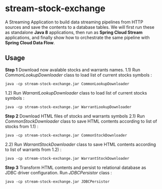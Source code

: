 # stream-stock-exchange
A Streaming Application to build data streaming pipelines from HTTP sources and save the contents to a database tables. We will first run these as standalone **Java 8** applications, then run as **Spring Cloud Stream** applications, and finally show how to orchestrate the same pipeline with **Spring Cloud Data Flow**.

## Usage
**Step 1** Download now avalable stocks and warrants names.
1.1) Run *CommonLookupDownloader* class to load list of current stocks symbols :
```shell
java -cp stream-stock-exchange.jar CommonLookupDownloader
```
1.2) Run *WarrantLookupDownloader* class to load list of current stocks symbols :
```shell
java -cp stream-stock-exchange.jar WarrantLookupDownloader
```
**Step 2** Download HTML files of stocks and warrants symbols
2.1) Run *CommonStockDownloader* class to save HTML contents according to list of stocks from 1.1) :
```shell
java -cp stream-stock-exchange.jar CommonStockDownloader
```
2.2) Run *WarrantStockDownloader* class to save HTML contents according to list of warrants from 1.2) :
```shell
java -cp stream-stock-exchange.jar WarrantStockDownloader
```
**Step 3** Transform HTML contents and persist to relational database as JDBC driver configuration. Run *JDBCPersistor* class :
```shell
java -cp stream-stock-exchange.jar JDBCPersistor
```